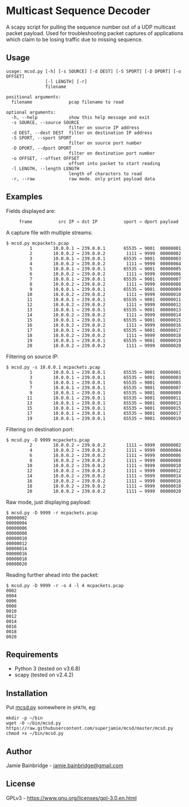 # Multicast Sequence Decoder

A scapy script for pulling the sequence number out of a UDP multicast
packet payload. Used for troubleshooting packet captures of
applications which claim to be losing traffic due to missing sequence.

## Usage

~~~
usage: mcsd.py [-h] [-s SOURCE] [-d DEST] [-S SPORT] [-D DPORT] [-o OFFSET]
               [-l LENGTH] [-r]
               filename

positional arguments:
  filename              pcap filename to read

optional arguments:
  -h, --help            show this help message and exit
  -s SOURCE, --source SOURCE
                        filter on source IP address
  -d DEST, --dest DEST  filter on destination IP address
  -S SPORT, --sport SPORT
                        filter on source port number
  -D DPORT, --dport DPORT
                        filter on destination port number
  -o OFFSET, --offset OFFSET
                        offset into packet to start reading
  -l LENGTH, --length LENGTH
                        length of characters to read
  -r, --raw             raw mode. only print payload data
~~~

## Examples

Fields displayed are:

~~~
     frame          src IP → dst IP          sport → dport payload
~~~

A capture file with multiple streams:

~~~
$ mcsd.py mcpackets.pcap 
         1        10.0.0.1 → 239.0.0.1       65535 → 9001  00000001
         2        10.0.0.2 → 239.0.0.2        1111 → 9999  00000002
         3        10.0.0.1 → 239.0.0.1       65535 → 9001  00000003
         4        10.0.0.2 → 239.0.0.2        1111 → 9999  00000004
         5        10.0.0.1 → 239.0.0.1       65535 → 9001  00000005
         6        10.0.0.2 → 239.0.0.2        1111 → 9999  00000006
         7        10.0.0.1 → 239.0.0.1       65535 → 9001  00000007
         8        10.0.0.2 → 239.0.0.2        1111 → 9999  00000008
         9        10.0.0.1 → 239.0.0.1       65535 → 9001  00000009
        10        10.0.0.2 → 239.0.0.2        1111 → 9999  00000010
        11        10.0.0.1 → 239.0.0.1       65535 → 9001  00000011
        12        10.0.0.2 → 239.0.0.2        1111 → 9999  00000012
        13        10.0.0.1 → 239.0.0.1       65535 → 9001  00000013
        14        10.0.0.2 → 239.0.0.2        1111 → 9999  00000014
        15        10.0.0.1 → 239.0.0.1       65535 → 9001  00000015
        16        10.0.0.2 → 239.0.0.2        1111 → 9999  00000016
        17        10.0.0.1 → 239.0.0.1       65535 → 9001  00000017
        18        10.0.0.2 → 239.0.0.2        1111 → 9999  00000018
        19        10.0.0.1 → 239.0.0.1       65535 → 9001  00000019
        20        10.0.0.2 → 239.0.0.2        1111 → 9999  00000020
~~~

Filtering on source IP:

~~~
$ mcsd.py -s 10.0.0.1 mcpackets.pcap 
         1        10.0.0.1 → 239.0.0.1       65535 → 9001  00000001
         3        10.0.0.1 → 239.0.0.1       65535 → 9001  00000003
         5        10.0.0.1 → 239.0.0.1       65535 → 9001  00000005
         7        10.0.0.1 → 239.0.0.1       65535 → 9001  00000007
         9        10.0.0.1 → 239.0.0.1       65535 → 9001  00000009
        11        10.0.0.1 → 239.0.0.1       65535 → 9001  00000011
        13        10.0.0.1 → 239.0.0.1       65535 → 9001  00000013
        15        10.0.0.1 → 239.0.0.1       65535 → 9001  00000015
        17        10.0.0.1 → 239.0.0.1       65535 → 9001  00000017
        19        10.0.0.1 → 239.0.0.1       65535 → 9001  00000019
~~~

Filtering on destination port:

~~~
$ mcsd.py -D 9999 mcpackets.pcap 
         2        10.0.0.2 → 239.0.0.2        1111 → 9999  00000002
         4        10.0.0.2 → 239.0.0.2        1111 → 9999  00000004
         6        10.0.0.2 → 239.0.0.2        1111 → 9999  00000006
         8        10.0.0.2 → 239.0.0.2        1111 → 9999  00000008
        10        10.0.0.2 → 239.0.0.2        1111 → 9999  00000010
        12        10.0.0.2 → 239.0.0.2        1111 → 9999  00000012
        14        10.0.0.2 → 239.0.0.2        1111 → 9999  00000014
        16        10.0.0.2 → 239.0.0.2        1111 → 9999  00000016
        18        10.0.0.2 → 239.0.0.2        1111 → 9999  00000018
        20        10.0.0.2 → 239.0.0.2        1111 → 9999  00000020
~~~

Raw mode, just displaying payload:

~~~
$ mcsd.py -D 9999 -r mcpackets.pcap 
00000002
00000004
00000006
00000008
00000010
00000012
00000014
00000016
00000018
00000020
~~~

Reading further ahead into the packet:

~~~
$ mcsd.py -D 9999 -r -o 4 -l 4 mcpackets.pcap 
0002
0004
0006
0008
0010
0012
0014
0016
0018
0020
~~~

## Requirements

* Python 3 (tested on v3.6.8)
* scapy (tested on v2.4.2)

## Installation

Put [mcsd.py](https://raw.githubusercontent.com/superjamie/mcsd/master/mcsd.py) somewhere in `$PATH`, eg:

~~~
mkdir -p ~/bin
wget -O ~/bin/mcsd.py https://raw.githubusercontent.com/superjamie/mcsd/master/mcsd.py
chmod +x ~/bin/mcsd.py
~~~

## Author

Jamie Bainbridge - jamie.bainbridge@gmail.com

## License

GPLv3 - https://www.gnu.org/licenses/gpl-3.0.en.html
